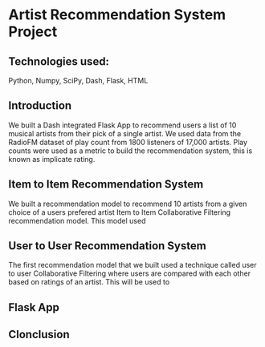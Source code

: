 # Artist Recommendation System Project

## Technologies used:
Python, Numpy, SciPy, Dash, Flask, HTML

## Introduction
We built a Dash integrated Flask App to recommend users a list of 10 musical artists from their pick of a single artist. We used data from the RadioFM dataset of play count from 1800 listeners of 17,000 artists. Play counts were used as a metric to build the recommendation system, this is known as implicate rating. 


## Item to Item Recommendation System
We built a recommendation model to recommend 10 artists from a given choice of a users prefered artist  Item to Item Collaborative Filtering recommendation model. This model used 


## User to User Recommendation System
The first recommendation model that we built used a technique called user to user Collaborative Filtering where users are compared with each other based on ratings of an artist. This will be used to  


## Flask App



## Clonclusion
